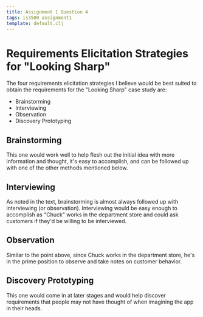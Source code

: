 ```yaml
---
title: Assignment 1 Question 4
tags: is3500 assignment1
template: default.clj
---
```


# Requirements Elicitation Strategies for "Looking Sharp"

The four requirements elicitation strategies I believe would be best
suited to obtain the requirements for the "Looking Sharp" case study
are:

* Brainstorming
* Interviewing
* Observation
* Discovery Prototyping

## Brainstorming

This one would work well to help flesh out the initial idea with more
information and thought, it's easy to accomplish, and can be followed
up with one of the other methods mentioned below.

## Interviewing

As noted in the text, brainstorming is almost always followed up with
interviewing (or observation). Interviewing would be easy enough to
accomplish as "Chuck" works in the department store and could ask
customers if they'd be willing to be interviewed.

## Observation

Similar to the point above, since Chuck works in the department store,
he's in the prime position to observe and take notes on customer
behavior.

## Discovery Prototyping

This one would come in at later stages and would help discover requirements
that people may not have thought of when imagining the app in their
heads.
